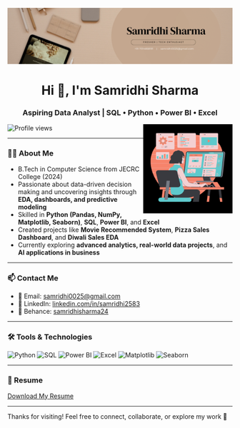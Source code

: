 ![logo](https://github.com/samridhi0025/samridhi0025/blob/main/banner.png)

<h1 align="center">Hi 👋, I'm Samridhi Sharma</h1>
<h3 align="center">Aspiring Data Analyst | SQL • Python • Power BI • Excel</h3>

<img align="right" alt="coding" width="200" src="https://github.com/samridhi0025/samridhi0025/blob/main/img.png">

<p align="left"> <img src="https://komarev.com/ghpvc/?username=samridhi0025&label=Profile%20views&color=0e75b6&style=flat" alt="Profile views" /> </p>

---

### 👩‍💻 About Me
- B.Tech in Computer Science from JECRC College (2024)
- Passionate about data-driven decision making and uncovering insights through **EDA, dashboards, and predictive modeling**
- Skilled in **Python (Pandas, NumPy, Matplotlib, Seaborn)**, **SQL**, **Power BI**, and **Excel**
- Created projects like **Movie Recommended System**, **Pizza Sales Dashboard**, and **Diwali Sales EDA**
- Currently exploring **advanced analytics, real-world data projects**, and **AI applications in business**

---

### 📫 Contact Me
- 📧 Email: samridhi0025@gmail.com  
- 💼 LinkedIn: [linkedin.com/in/samridhi2583](https://www.linkedin.com/in/samridhi2583/)
- 🎨 Behance: [samridhisharma24](https://www.behance.net/samridhisharma24) 

---

### 🛠️ Tools & Technologies

<p align="left">
  <img src="https://img.shields.io/badge/Python-3776AB?style=for-the-badge&logo=python&logoColor=white" alt="Python" height="30"/>
  <img src="https://img.shields.io/badge/SQL-005C84?style=for-the-badge&logo=postgresql&logoColor=white" alt="SQL" height="30"/>
  <img src="https://img.shields.io/badge/Power%20BI-F2C811?style=for-the-badge&logo=powerbi&logoColor=black" alt="Power BI" height="30"/>
  <img src="https://img.shields.io/badge/Excel-217346?style=for-the-badge&logo=microsoft-excel&logoColor=white" alt="Excel" height="30"/>
  <img src="https://img.shields.io/badge/Matplotlib-2C5D8A?style=for-the-badge&logo=matplotlib&logoColor=white" alt="Matplotlib" height="30"/>
  <img src="https://img.shields.io/badge/Seaborn-3776AB?style=for-the-badge&logo=python&logoColor=white" alt="Seaborn" height="30"/>
</p>

---

### 📄 Resume  
[Download My Resume](https://drive.google.com/file/d/1U6gxOG5SofhyTWaz5zMmG_f2PBlQD1WB/view?usp=sharing)

---

Thanks for visiting! Feel free to connect, collaborate, or explore my work 🚀  

